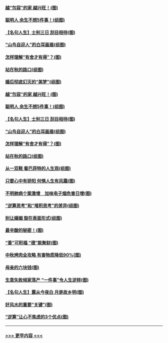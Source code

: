 #### [越“包容”的家 越兴旺！(图)](../pages/p8/907328.md?t=09160744) 
#### [聪明人 余生不想5件事！(组图)](../pages/p8/907364.md?t=09160744) 
#### [【名句人生】士别三日 刮目相待(图)](../pages/p8/906988.md?t=09160744) 
#### [“山鸟自迎人”的白耳画眉(组图)](../pages/p8/907332.md?t=09160744) 
#### [怎样理解“有舍才有得”？(图)](../pages/p8/906872.md?t=09160744) 
#### [站在秋的路口(组图)](../pages/p8/906914.md?t=09160744) 
#### [婚后彻底幻灭的“美梦”(组图)](../pages/p8/907500.md?t=09160744) 
#### [越“包容”的家 越兴旺！(图)](../pages/p8/907328.md?t=09160744) 
#### [聪明人 余生不想5件事！(组图)](../pages/p8/907364.md?t=09160744) 
#### [【名句人生】士别三日 刮目相待(图)](../pages/p8/906988.md?t=09160744) 
#### [“山鸟自迎人”的白耳画眉(组图)](../pages/p8/907332.md?t=09160744) 
#### [怎样理解“有舍才有得”？(图)](../pages/p8/906872.md?t=09160744) 
#### [站在秋的路口(组图)](../pages/p8/906914.md?t=09160744) 
#### [从一双鞋 看巴菲特的人生观(组图)](../pages/p8/907311.md?t=09160744) 
#### [只要心中有骄阳 何惧人生有风霜(图)](../pages/p8/907320.md?t=09160744) 
#### [不明肺病个案激增　加味电子烟危害日增(图)](../pages/p8/907307.md?t=09160744) 
#### [“逆算思考”和“堆积思考”的差异(组图)](../pages/p8/907229.md?t=09160744) 
#### [别让婚姻 毁在表面形式(组图)](../pages/p8/907118.md?t=09160744) 
#### [最辛酸的秘密！(图)](../pages/p8/906327.md?t=09160744) 
#### [“善”可积福 “德”能聚财(图)](../pages/p8/906906.md?t=09160744) 
#### [中秋烤肉全攻略 有害物质降低90%(图)](../pages/p8/907227.md?t=09160744) 
#### [母亲的六块钱(图)](../pages/p8/907107.md?t=09160744) 
#### [生意失败倾家荡产 “一件事”令人生逆转(图)](../pages/p8/907101.md?t=09160744) 
#### [【名句人生】露从今夜白 月是故乡明(图)](../pages/p8/906558.md?t=09160744) 
#### [好风水的重要“关键”(图)](../pages/p8/907087.md?t=09160744) 
#### [“逆算”让心不焦虑的3个优点(图)](../pages/p8/907070.md?t=09160744) 

----
#### [ >>> 更早内容 <<< ](../indexes/p8-earlier.md)
